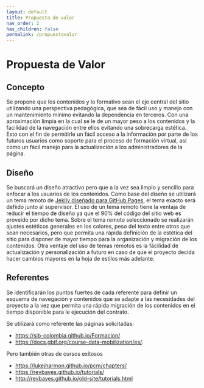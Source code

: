 ```yaml
---
layout: default
title: Propuesta de valor
nav_order: 2
has_children: false
permalink: /propuestavalor
---
```


# Propuesta de Valor

## Concepto

Se propone que los contenidos y lo formativo sean el eje central del sitio utilizando una perspectiva pedagógica, que sea de fácil uso y manejo con un mantenimiento mínimo evitando la dependencia en terceros. Con una aproximación limpia en la cual se le de un mayor peso a los contenidos y la facilidad de la navegación entre ellos evitando una sobrecarga  estética. Esto con el fin de permitirle un fácil acceso a la información por parte de los futuros usuarios como soporte para el proceso de formación virtual, así como un fácil manejo para la actualización a los administradores de la página.

## Diseño

Se buscará un diseño atractivo pero que a la vez sea limpio y sencillo para enfocar a los usuarios de los contenidos.
Como base del diseño se utilizará un tema remoto de [Jeklly diseñado para GitHub Pages](https://jekyllthemes.io/github-pages-themes), el tema exacto será defiido junto al supervisor. El uso de un tema remoto tiene la ventaja de reducir el tiempo de diseño ya que el 90% del código del sitio web es proveido por dicho tema.
Sobre el tema remoto seleccionado se realizarán ajustes estéticos generales en los colores, peso del texto entre otros que sean necesarios, pero que permita una rápida definición de la estética del sitio para disponer de mayor tiempo para la organización y migración de los contenidos.
Otra ventaje del uso de temas remotos es la fácilidad de actualización y personalización a futuro en caso de que el proyecto decida hacer cambios mayores en la hoja de estilos más adelante.

## Referentes

Se identificarán los puntos fuertes de cada referente para definir un esquema de navegación y contenidos que se adapte a las necesidades del proyecto a la vez que permita una rápida migración de los contenidos en el tiempo disponible para le ejecución del contrato.

Se utilizará como referente las páginas solicitadas:
- https://sib-colombia.github.io/Formacion/
- https://docs.gbif.org/course-data-mobilization/es/.

Pero también otras de cursos exítosos
- https://lukejharmon.github.io/pcm/chapters/
- https://revbayes.github.io/tutorials/ 
- http://revbayes.github.io/old-site/tutorials.html



